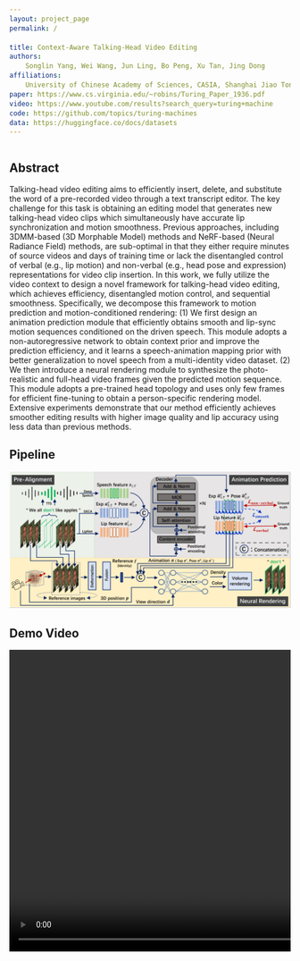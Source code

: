 ```yaml
---
layout: project_page
permalink: /

title: Context-Aware Talking-Head Video Editing
authors:
    Songlin Yang, Wei Wang, Jun Ling, Bo Peng, Xu Tan, Jing Dong
affiliations:
    University of Chinese Academy of Sciences, CASIA, Shanghai Jiao Tong University, Microsoft Research Asia
paper: https://www.cs.virginia.edu/~robins/Turing_Paper_1936.pdf
video: https://www.youtube.com/results?search_query=turing+machine
code: https://github.com/topics/turing-machines
data: https://huggingface.co/docs/datasets
---
```


<div class="columns is-centered has-text-centered">
    <div class="column is-four-fifths">
        <h2>Abstract</h2>
        <div class="content has-text-justified">
Talking-head video editing aims to efficiently insert, delete, and substitute the word of a pre-recorded video through a text transcript editor. The key challenge for this task is obtaining an editing model that generates new talking-head video clips which simultaneously have accurate lip synchronization and motion smoothness. Previous approaches, including 3DMM-based (3D Morphable Model) methods and NeRF-based (Neural Radiance Field) methods, are sub-optimal in that they either require minutes of source videos and days of training time or lack the disentangled control of verbal (e.g., lip motion) and non-verbal (e.g., head pose and expression) representations for video clip insertion. In this work, we fully utilize the video context to design a novel framework for talking-head video editing, which achieves efficiency, disentangled motion control, and sequential smoothness. Specifically, we decompose this framework to motion prediction and motion-conditioned rendering: (1) We first design an animation prediction module that efficiently obtains smooth and lip-sync motion sequences conditioned on the driven speech. This module adopts a non-autoregressive network to obtain context prior and improve the prediction efficiency, and it learns a speech-animation mapping prior with better generalization to novel speech from a multi-identity video dataset. (2) We then introduce a neural rendering module to synthesize the photo-realistic and full-head video frames given the predicted motion sequence. This module adopts a pre-trained head topology and uses only few frames for efficient fine-tuning to obtain a person-specific rendering model. Extensive experiments demonstrate that our method efficiently achieves smoother editing results with higher image quality and lip accuracy using less data than previous methods. 
        </div>
    </div>
</div>

<div class="columns is-centered has-text-centered">
    <div class="column is-four-fifths">
        <h2>Pipeline</h2>
        <img src="media/framework.png" width="800"></img>
    </div>
</div>

<div class="columns is-centered has-text-centered">
    <div class="column is-four-fifths">
        <h2>Demo Video</h2>
        <div class="col-12 text-center">
                <video width="860" height="540" src="media/demo.mp4" allowfullscreen controls></video>
        </div>
    </div>
</div>

